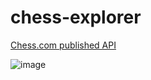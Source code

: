# chess-explorer

[Chess.com published API](https://www.chess.com/news/view/published-data-api)

![image](https://user-images.githubusercontent.com/26798805/112742162-f5955d00-8f59-11eb-96e0-c36e96386e41.png)

